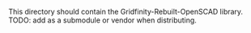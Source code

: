 This directory should contain the Gridfinity-Rebuilt-OpenSCAD library.
TODO: add as a submodule or vendor when distributing.
